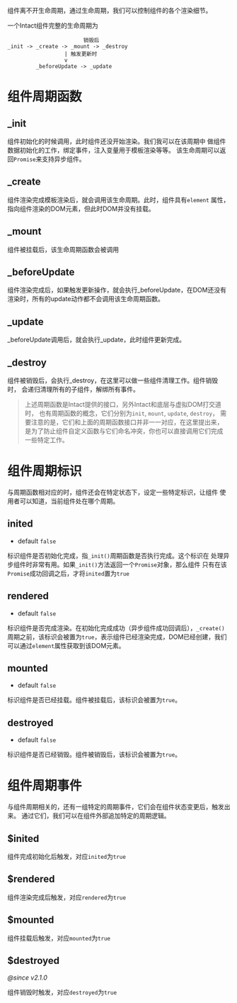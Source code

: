 组件离不开生命周期，通过生命周期，我们可以控制组件的各个渲染细节。

一个Intact组件完整的生命周期为

```
                        销毁后
_init -> _create -> _mount -> _destroy
                  | 触发更新时 
                  v
         _beforeUpdate -> _update
```

# 组件周期函数

## _init

组件初始化的时候调用，此时组件还没开始渲染。我们我可以在该周期中
做组件数据初始化的工作，绑定事件，注入变量用于模板渲染等等。
该生命周期可以返回`Promise`来支持异步组件。

## _create

组件渲染完成模板渲染后，就会调用该生命周期。此时，组件具有`element`
属性，指向组件渲染的DOM元素，但此时DOM并没有挂载。

## _mount

组件被挂载后，该生命周期函数会被调用

## _beforeUpdate

组件渲染完成后，如果触发更新操作，就会执行_beforeUpdate，在DOM还没有
渲染时，所有的update动作都不会调用该生命周期函数。

## _update

_beforeUpdate调用后，就会执行_update，此时组件更新完成。

## _destroy

组件被销毁后，会执行_destroy，在这里可以做一些组件清理工作。组件销毁时，
会递归清理所有的子组件，解绑所有事件。

> 上述周期函数是Intact提供的接口，另外Intact和底层与虚拟DOM打交道时，
> 也有周期函数的概念，它们分别为`init`, `mount`, `update`, `destroy`，
> 需要注意的是，它们和上面的周期函数接口并非一一对应，在这里提出来，
> 是为了防止组件自定义函数与它们命名冲突，你也可以直接调用它们完成
> 一些特定工作。

# 组件周期标识 

与周期函数相对应的时，组件还会在特定状态下，设定一些特定标识，让组件
使用者可以知道，当前组件处在哪个周期。

## inited

* default `false`

标识组件是否初始化完成，指`_init()`周期函数是否执行完成。这个标识在
处理异步组件时非常有用。如果`_init()`方法返回一个`Promise`对象，那么组件
只有在该`Promise`成功回调之后，才将`inited`置为`true`

## rendered

* default `false`

标识组件是否完成渲染。在初始化完成成功（异步组件成功回调后），`_create()`
周期之前，该标识会被置为`true`，表示组件已经渲染完成，DOM已经创建，我们
可以通过`element`属性获取到该DOM元素。

## mounted

* default `false`

标识组件是否已经挂载。组件被挂载后，该标识会被置为`true`。

## destroyed

* default `false`

标识组件是否已经销毁。组件被销毁后，该标识会被置为`true`。

# 组件周期事件

与组件周期相关的，还有一组特定的周期事件，它们会在组件状态变更后，触发出来。
通过它们，我们可以在组件外部追加特定的周期逻辑。

## $inited

组件完成初始化后触发，对应`inited`为`true`

## $rendered

组件渲染完成后触发，对应`rendered`为`true`

## $mounted

组件挂载后触发，对应`mounted`为`true`

## $destroyed

*@since v2.1.0*

组件销毁时触发，对应`destroyed`为`true`
